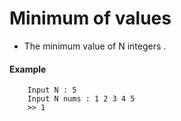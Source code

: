 # Minimum of values

- The minimum value of N integers .
#### Example
```
    Input N : 5
    Input N nums : 1 2 3 4 5
    >> 1 
```